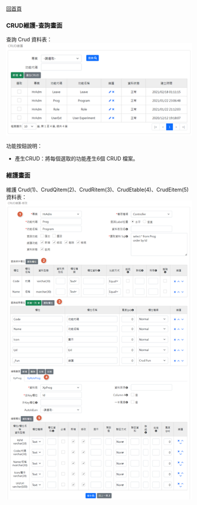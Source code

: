 [回首頁](../../Readme-tw.md)
### CRUD維護-查詢畫面
查詢 Crud 資料表：
![查詢畫面](image/myCrud-read.png)

功能按鈕說明：
- 產生CRUD：將每個選取的功能產生6個 CRUD 檔案。

### 維護畫面
維護 Crud(1)、CrudQitem(2)、CrudRitem(3)、CrudEtable(4)、CrudEitem(5) 資料表：
![維護畫面](image/myCrud-edit.png)